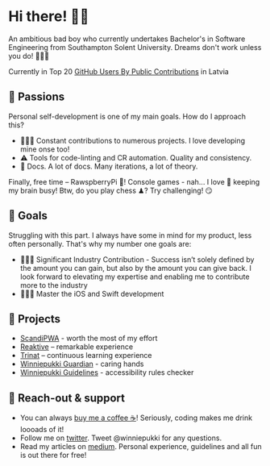 # Hi there! 👋🏻
An ambitious bad boy who currently undertakes Bachelor's in Software Engineering from Southampton Solent University. Dreams don't work unless you do! 🏋🏻‍♀️

Currently in Top 20 [GitHub Users By Public Contributions](https://github.com/gayanvoice/top-github-users/blob/main/markdown/public_contributions/latvia.md) in Latvia

## 🤤 Passions
Personal self-development is one of my main goals. How do I approach this?
- 👨🏻‍💻 Constant contributions to numerous projects. I love developing mine onse too!
- ⚠️ Tools for code-linting and CR automation. Quality and consistency.
- 📒 Docs. A lot of docs. Many iterations, a lot of theory.

Finally, free time – RawspberryPi 🍇! Console games - nah... I love 🖤 keeping my brain busy! Btw, do you play chess ♟? Try challenging! 😏

## 🚀 Goals
Struggling with this part. I always have some in mind for my product, less often personally. That's why my number one goals are:
- 👨🏻‍🎓 Significant Industry Contribution - Success isn’t solely defined by the amount you can gain, but also by the amount you can give back. I look forward to elevating my expertise and enabling me to contribute more to the industry
- 👨🏻‍💻 Master the iOS and Swift development

## 💼 Projects
- [ScandiPWA](https://github.com/winniepukki/scandipwa) - worth the most of my effort
- [Reaktive](https://github.com/reaktivelab) – remarkable experience
- [Trinat](https://github.com/winniepukki/trinat) – continuous learning experience
- [Winniepukki Guardian](https://www.npmjs.com/package/eslint-config-winniepukki-guardian) - caring hands
- [Winniepukki Guidelines](https://www.npmjs.com/package/eslint-plugin-winniepukki-guidelines) - accessibility rules checker

## 📢 Reach-out & support
- You can always [buy me a coffee ☕](https://www.buymeacoffee.com/winniepukki)! Seriously, coding makes me drink loooads of it!
- Follow me on [twitter](https://twitter.com/winniepukki). Tweet @winniepukki for any questions.
- Read my articles on [medium](https://winniepukki.medium.com/). Personal experience, guidelines and all fun is out there for free!
